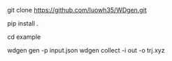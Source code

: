 git clone https://github.com/luowh35/WDgen.git

pip install .

cd example

wdgen gen -p input.json
wdgen collect -i out -o trj.xyz


